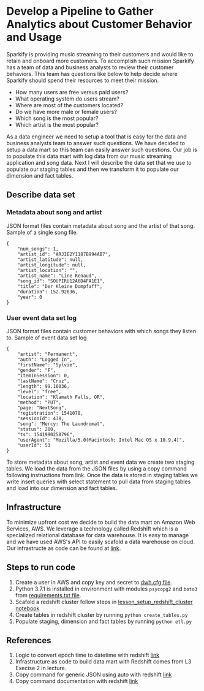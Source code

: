 # Develop a Pipeline to Gather Analytics about Customer Behavior and Usage

Sparkify is providing music streaming to their customers and would like to retain and onboard more customers. To accomplish such mission Sparkify has a team of data and business analysts to review their customer behaviors. This team has questions like below to help decide where Sparkify should spend their resources to meet their mission.

* How many users are free versus paid users?
* What operating system do users stream?
* Where are most of the customers located?
* Do we have more male or female users?
* Which song is the most popular?
* Which artist is the most popular? 

As a data engineer we need to setup a tool that is easy for the data and business analysts team to answer such questions. We have decided to setup a data mart so this team can easily answer such questions. Our job is to populate this data mart with log data from our music streaming application and song data. Next I will describe the data set that we use to populate our staging tables and then we transform it to populate our dimension and fact tables.

## Describe data set
### Metadata about song and artist
JSON format files contain metadata about song and the artist of that song.
Sample of a single song file.

```
{
    "num_songs": 1, 
    "artist_id": "ARJIE2Y1187B994AB7", 
    "artist_latitude": null, 
    "artist_longitude": null, 
    "artist_location": "", 
    "artist_name": "Line Renaud", 
    "song_id": "SOUPIRU12A6D4FA1E1", 
    "title": "Der Kleine Dompfaff", 
    "duration": 152.92036, 
    "year": 0
}
```

### User event data set log
JSON format files contain customer behaviors with which songs they listen to.
Sample of event data set log

```
{
    "artist": "Permanent",
    "auth": "Logged In",
    "firstName": "Sylvie",
    "gender": "F",
    "itemInSession": 0,
    "lastName": "Cruz",
    "length": 99.16036,
    "level": "free",
    "location": "Klamath Falls, OR",
    "method": "PUT",
    "page: "NextSong",
    "registration": 1541078,
    "sessionId": 438,
    "song": "Mercy: The Laundromat",
    "status": 200,
    "ts": 1541990258796",
    "userAgent": "Mozilla/5.0(Macintosh; Intel Mac OS x 10.9.4)",
    "userId": 53
}
```

To store metadata about song, artist and event data we create two staging tables. We load the data from the JSON files by using a copy command following instructions from link. Once the data is stored in staging tables we write insert queries with select statement to pull data from staging tables and load into our dimension and fact tables. 

## Infrastructure
To minimize upfront cost we decide to build the data mart on Amazon Web Services, AWS. We leverage a technology called Redshift which is a specialized relational database for data warehouse. It is easy to manage and we have used AWS's API to easily scafold a data warehouse on cloud. Our infrastructe as code can be found at [link](). 

## Steps to run code
1. Create a user in AWS and copy key and secret to [dwh.cfg file]().
2. Python 3.7.1 is installed in environment with modules `psycopg2` and `boto3` from [requirements.txt file]().
3. Scafold a redshift cluster follow steps in [lesson_setup_redshift_cluster notebook]()
4. Create tables in redshift cluster by running `python create_tables.py`
5. Populate staging, dimension and fact tables by running `python etl.py`

## References
1. Logic to convert epoch time to datetime with redshift [link](https://stackoverflow.com/questions/39815425/how-to-convert-epoch-to-datetime-redshift)
2. Infrastructure as code to build data mart with Redshift comes from L3 Execise 2 in lecture.
3. Copy command for generic JSON using auto with redshift [link](https://forums.aws.amazon.com/thread.jspa?messageID=538556)
4. Copy command documentation with redshift [link](https://docs.aws.amazon.com/redshift/latest/dg/copy-parameters-data-source-s3.html)
